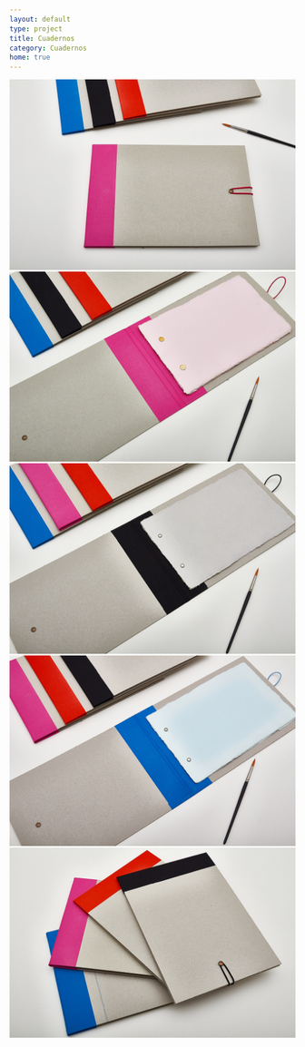 ```yaml
---
layout: default
type: project
title: Cuadernos
category: Cuadernos
home: true
---
```


![](01.jpg)
![](02.jpg)
![](03.jpg)
![](04.jpg)
![](05.jpg)
